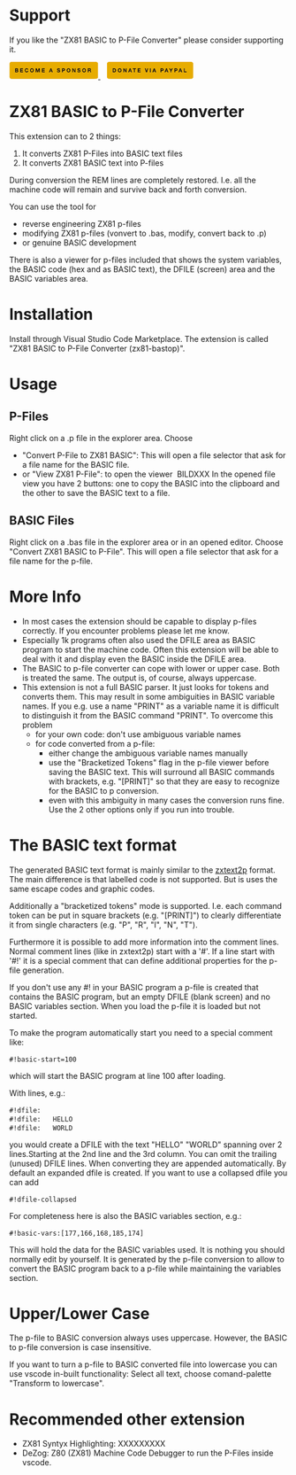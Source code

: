 # Support
If you like the "ZX81 BASIC to P-File Converter" please consider supporting it.

<a href="https://github.com/sponsors/maziac" title="Github sponsor">
	<img src="assets/local/button_donate_sp.png" />
</a>
&nbsp;&nbsp;
<a href="https://www.paypal.com/donate/?hosted_button_id=K6NNLZCTN3UV4&locale.x=en_DE&Z3JncnB0=" title="PayPal">
	<img src="assets/local/button_donate_pp.png" />
</a>


# ZX81 BASIC to P-File Converter
This extension can to 2 things:
1. It converts ZX81 P-Files into BASIC text files
2. It converts ZX81 BASIC text into P-files

During conversion the REM lines are completely restored.
I.e. all the machine code will remain and survive back and forth conversion.

You can use the tool for
- reverse engineering ZX81 p-files
- modifying ZX81 p-files (vonvert to .bas, modify, convert back to .p)
- or genuine BASIC development

There is also a viewer for p-files included that shows the system variables, the BASIC code (hex and as BASIC text), the DFILE (screen) area and the BASIC variables area.

# Installation

Install through Visual Studio Code Marketplace.
The extension is called "ZX81 BASIC to P-File Converter (zx81-bastop)".


# Usage
## P-Files
Right click on a .p file in the explorer area.
Choose
- "Convert P-File to ZX81 BASIC": This will open a file selector that ask for a file name for the BASIC file.
- or "View ZX81 P-File": to open the viewer
![]() BILDXXX
In the opened file view you have 2 buttons: one to copy the BASIC into the clipboard and the other to save the BASIC text to a file.

## BASIC Files
Right click on a .bas file in the explorer area or in an opened editor.
Choose "Convert ZX81 BASIC to P-File".
This will open a file selector that ask for a file name for the p-file.

# More Info
- In most cases the extension should be capable to display p-files correctly.
  If you encounter problems please let me know.
- Especially 1k programs often also used the DFILE area as BASIC program to start the machine code. Often this extension will be able to deal with it and display even the BASIC inside the DFILE area.
- The BASIC to p-file converter can cope with lower or upper case. Both is treated the same. The output is, of course, always uppercase.
- This extension is not a full BASIC parser. It just looks for tokens and converts them.
  This may result in some ambiguities in BASIC variable names.
  If you e.g. use a name "PRINT" as a variable name it is difficult to distinguish it from the BASIC command "PRINT".
  To overcome this problem
  - for your own code: don't use ambiguous variable names
  - for code converted from a p-file:
    - either change the ambiguous variable names manually
    - use the "Bracketized Tokens" flag in the p-file viewer before saving the BASIC text. This will surround all BASIC commands with brackets, e.g. "[PRINT]" so that they are easy to recognize for the BASIC to p conversion.
    - even with this ambiguity in many cases the conversion runs fine. Use the 2 other options only if you run into trouble.

# The BASIC text format
The generated BASIC text format is mainly similar to the [zxtext2p](https://freestuff.grok.co.uk/zxtext2p/index.html) format.
The main difference is that labelled code is not supported. But is uses the same escape codes and graphic codes.

Additionally a "bracketized tokens" mode is supported.
I.e. each command token can be put in square brackets (e.g. "[PRINT]") to clearly differentiate it from single characters (e.g. "P", "R", "I", "N", "T").

Furthermore it is possible to add more information into the comment lines.
Normal comment lines (like in zxtext2p) start with a '#'.
If a line start with '#!' it is a special comment that can define additional properties for the p-file generation.

If you don't use any #! in your BASIC program a p-file is created that contains the BASIC program, but an empty DFILE (blank screen) and no BASIC variables section. When you load the p-file it is loaded but not started.

To make the program automatically start you need to a special comment like:
~~~
#!basic-start=100
~~~
which will start the BASIC program at line 100 after loading.

With lines, e.g.:
~~~
#!dfile:
#!dfile:   HELLO
#!dfile:   WORLD
~~~
you would create a DFILE with the text "HELLO" "WORLD" spanning over 2 lines.Starting at the 2nd line and the 3rd column.
You can omit the trailing (unused) DFILE lines. When converting they are appended automatically.
By default an expanded dfile is created. If you want to use a collapsed dfile you can add
~~~
#!dfile-collapsed
~~~

For completeness here is also the BASIC variables section, e.g.:
~~~
#!basic-vars:[177,166,168,185,174]
~~~
This will hold the data for the BASIC variables used.
It is nothing you should normally edit by yourself.
It is generated by the p-file conversion to allow to convert the BASIC program back to a p-file while maintaining the variables section.

# Upper/Lower Case
The p-file to BASIC conversion always uses uppercase.
However, the BASIC to p-file conversion is case insensitive.

If you want to turn a p-file to BASIC converted file into lowercase you can use vscode in-built functionality:
Select all text, choose comand-palette "Transform to lowercase".

# Recommended other extension
- ZX81 Syntyx Highlighting: XXXXXXXXX
- DeZog: Z80 (ZX81) Machine Code Debugger to run the P-Files inside vscode.
